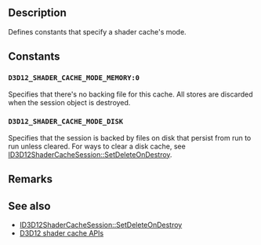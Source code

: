 ## Description

Defines constants that specify a shader cache's mode.

## Constants

### `D3D12_SHADER_CACHE_MODE_MEMORY:0`

Specifies that there's no backing file for this cache. All stores are discarded when the session object is destroyed.

### `D3D12_SHADER_CACHE_MODE_DISK`

Specifies that the session is backed by files on disk that persist from run to run unless cleared. For ways to clear a disk cache, see [ID3D12ShaderCacheSession::SetDeleteOnDestroy](https://learn.microsoft.com/windows/win32/api/d3d12/nf-d3d12-id3d12shadercachesession-setdeleteondestroy).

## Remarks

## See also

* [ID3D12ShaderCacheSession::SetDeleteOnDestroy](https://learn.microsoft.com/windows/win32/api/d3d12/nf-d3d12-id3d12shadercachesession-setdeleteondestroy)
* [D3D12 shader cache APIs](https://microsoft.github.io/DirectX-Specs/d3d/ShaderCache.html)